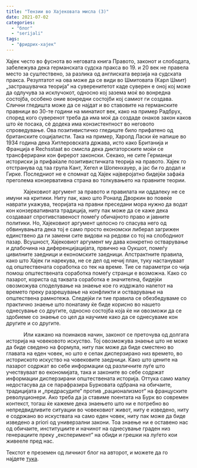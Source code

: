 ```yaml
---
title: "Тензии во Хајековата мисла (3)"
date: 2021-07-02
categories: 
  - "блог"
  - "serijali"
tags: 
  - "фридрих-хајек"
---
```


Хајек често во фуснота во неговата книга Правото, законот и слободата, забележува дека германската судска пракса во 19. и 20 век не правела место за суштествено, за разлика од англиската верзија на судската пракса. Резултатот на ова може да се види во Шмитовата (Карл Шмит) „застрашувачка теорија“ на суверенитетот каде суверен е оној кој може да одлучува за исклучокот, односно кој зазема моќ во вонредна состојба, особено оние вонредни состојби кој самиот ги создава. Слични гледишта може да се најдат и во ставовите на германските правници во 30-те години на минатиот век, како на пример Радбрух, според кого суверенот треба да има моќ да создаде онаков закон каков што ќе посака, сѐ додека има конзистентност во неговото спроведување. Ова позитивистичко гледиште било прифатено од британските социјалисти. Така на пример, Харолд Ласки ќе напише во 1934 година дека Хитлеровската држава, исто како Британија и Франција е Rechsstaat во смисла дека диктаторските моќи се трансферирани кон фирерот законски. Секако, не сите Германци историски ја прифаќале позитивистичката теорија на правото. Хајек го отстранува од таа група Кант, Хегел и Шопенхауер, а јас би го додал и Гирке. Последниот не е спомнат од Хајек најверојатно бидејќи зафаќа преголема конзервативна страна во толкувањето на правните теории.

            Хајековиот аргумент за правото и правилата ни оддалеку не се имуни на критики. Ниту пак, како што Роналд Дворкин во повеќе наврати укажува, теоријата на правни преседани мора нужно да водат кон конзервативната традиција, ниту пак може да се каже дека создаваат спротивставеност помеѓу обичајното право и јавните политики. Но, Хајековиот аргумент целосно го спасува него од обвинувањата дека тој е само просто економски либерал загрижен единствено да ги замени сите видови на редови со тој на слободниот пазар. Всушност, Хајековиот аргумент му дава конкретно остварување и длабочина на диференцијацијата, првично на Оукшот, помеѓу цивилните заедници и економските заедници. Апстрактните правила, како што Хајек ги нарекува, не се дел од нечиј план, туку настануваат од општествената соработка со тек на време. Тие се параметри со чија помош општествената соработка помеѓу странци е возможна. Како со пазарот, користа од таквата соработка е значителна, бидејќи овозможува споделување на знаење кое го издржало налетот на времето преку разрешување на конфликти и остварување на општествена рамнотежа. Следејќи ги тие правила се обезбедуваме со практично знаење што понатаму ќе биде корисно во нашето однесување со другите, односно состојба која ќе ни овозможи да се здобиеме со знаење со цел да научиме како да се однесуваме кон другите и со другите.

            Или кажано на поинаков начин, законот се преточува од долгата историја на човековото искуство. Тој овозможува знаење што не може да биде сведено на формула, ниту пак може да биде сместено во главата на еден човек, но што е сепак дисперзирано низ времето, во историското искуство на човековите заедници. Како што цените на пазарот содржат во себе информации од различните луѓе што учествуваат во економијата, така и законите во себе содржат информации дисперзирани општествената историја. Оттука само малку недостасува да се парафразира Бурковата одбрана на обичаите, традицијата и „предрасудите“ против „рационализмот“ на француските револуционери. Ако треба да ја ставиме поентата на Бурк во современ контекст, тогаш ќе кажеме дека знаењето што ни е потребно во непредвидливите ситуации во човековиот живот, ниту е изведено, ниту е содржано во искуствата на само еден човек, ниту пак може да биде изведено a priori од универзални закони. Тоа знаење ни е оставено нас од обичаите, институциите и начинот на однесување граден низ генерациите преку „експеримент“ на обиди и грешки на луѓето кои живееле пред нас.

Текстот е преземен од личниот блог на авторот, и можете да го најдете [тука](https://ilijav.substack.com/p/-3).
